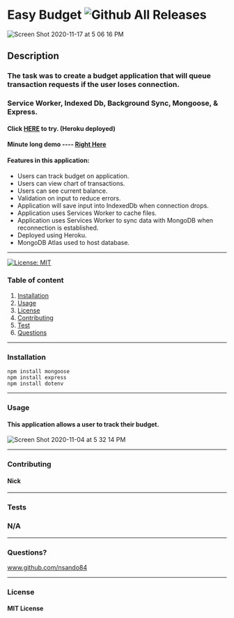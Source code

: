 # Easy Budget   ![Github All Releases](https://img.shields.io/github/contributors/nsando84/Easy-Budget)   

![Screen Shot 2020-11-17 at 5 06 16 PM](https://user-images.githubusercontent.com/67135603/99469312-471c4400-28f7-11eb-8f59-8f2070f01720.png)









  ## **Description**

  

  ### The task was to create a budget application that will queue transaction requests if the user loses connection.
  
  ### Service Worker, Indexed Db, Background Sync, Mongoose, & Express. 

 #### Click  [HERE](https://easybudget9.herokuapp.com/)  to try. (Heroku deployed) 
 
 #### Minute long demo ---- [Right Here](https://drive.google.com/file/d/1b4y7CeQteqY743mWuUE70EmCCkhwXVWx/view)
 
  #### Features in this application:
  
  - Users can track budget on application.
  - Users can view chart of transactions.
  - Users can see current balance.
  - Validation on input to reduce errors.
  - Application will save input into IndexedDb when connection drops.
  - Application uses Services Worker to cache files.
  - Application uses Services Worker to sync data with MongoDB when reconnection is established.
  - Deployed using Heroku.
  - MongoDB Atlas used to host database.
  
---

[![License: MIT](https://img.shields.io/badge/License-MIT-yellow.svg)](https://opensource.org/licenses/MIT)

  ### Table of content
  1. [Installation](#installation)
  2. [Usage](#usage)
  3. [License](#license)
  4. [Contributing](#contributing)
  5. [Test](#test)
  6. [Questions](#questions)

---

### **Installation**

    npm install mongoose
    npm install express
    npm install dotenv

---

### **Usage**

#### This application allows a user to track their budget. 

![Screen Shot 2020-11-04 at 5 32 14 PM](https://user-images.githubusercontent.com/67135603/98187049-e63b4780-1ec4-11eb-80fe-a22885546e87.png)





---

### **Contributing**

#### Nick

---

### **Tests**

### N/A

---

### **Questions?**

www.github.com/nsando84

---

### **License**

#### MIT License
